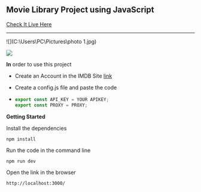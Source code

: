 ## Movie Library  Project  using JavaScript

[Check It Live Here](https://moviefinder19.netlify.app/)  

------

![](C:\Users\PC\Pictures\photo 1.jpg)



![](C:\Users\PC\Pictures\photo2.jpg)



**In** order to use this project

- Create an Account in the IMDB Site  [link](https://www.omdbapi.com/)  

- Create a config.js file and paste the code

- ```js
  export const API_KEY = YOUR APIKEY;
  export const PROXY = PROXY;
  ```

  

**Getting Started**

Install the dependencies

```
npm install
```



Run the code in the command line

```
npm run dev
```



Open the link in the browser

```
http://localhost:3000/
```

